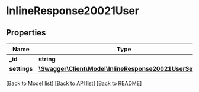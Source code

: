 # InlineResponse20021User

## Properties
Name | Type | Description | Notes
------------ | ------------- | ------------- | -------------
**_id** | **string** |  | [optional] 
**settings** | [**\Swagger\Client\Model\InlineResponse20021UserSettings**](InlineResponse20021UserSettings.md) |  | [optional] 

[[Back to Model list]](../../README.md#documentation-for-models) [[Back to API list]](../../README.md#documentation-for-api-endpoints) [[Back to README]](../../README.md)

